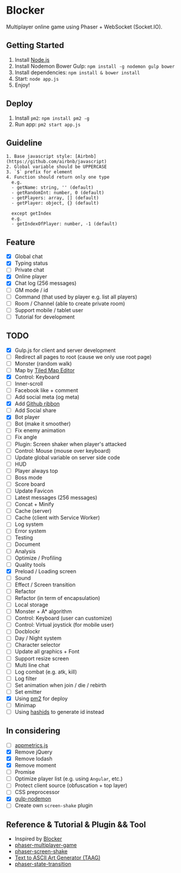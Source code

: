 # Blocker
Multiplayer online game using Phaser + WebSocket (Socket.IO).

## Getting Started
1. Install [Node.js](https://nodejs.org/en/)
2. Install Nodemon Bower Gulp: `npm install -g nodemon gulp bower`
3. Install dependencies: `npm install & bower install`
4. Start: `node app.js`
5. Enjoy!

## Deploy
1. Install `pm2`: `npm install pm2 -g`
2. Run app: `pm2 start app.js`

## Guideline
```
1. Base javascript style: [Airbnb](https://github.com/airbnb/javascript)
2. Global variable should be UPPERCASE
3. `$` prefix for element
4. Function should return only one type
  e.g.
  - getName: string, '' (default)
  - getRandomInt: number, 0 (default)
  - getPlayers: array, [] (default)
  - getPlayer: object, {} (default)

  except getIndex
  e.g.
  - getIndexOfPlayer: number, -1 (default)
```

## Feature
- [x] Global chat
- [x] Typing status
- [ ] Private chat
- [x] Online player
- [x] Chat log (256 messages)
- [ ] GM mode / id
- [ ] Command (that used by player e.g. list all players)
- [ ] Room / Channel (able to create private room)
- [ ] Support mobile / tablet user
- [ ] Tutorial for development

## TODO
- [x] Gulp.js for client and server development
- [ ] Redirect all pages to root (cause we only use root page)
- [ ] Monster (random walk)
- [ ] Map by [Tiled Map Editor](http://www.mapeditor.org/)
- [x] Control: Keyboard
- [ ] Inner-scroll
- [ ] Facebook like + comment
- [ ] Add social meta (og meta)
- [x] Add [Github ribbon](http://tholman.com/github-corners/)
- [ ] Add Social share
- [x] Bot player
- [ ] Bot (make it smoother)
- [ ] Fix enemy animation
- [ ] Fix angle
- [ ] Plugin: Screen shaker when player's attacked
- [ ] Control: Mouse (mouse over keyboard)
- [ ] Update global variable on server side code
- [ ] HUD
- [ ] Player always top
- [ ] Boss mode
- [ ] Score board
- [ ] Update Favicon
- [ ] Latest messages (256 messages)
- [ ] Concat + Minify
- [ ] Cache (server)
- [ ] Cache (client with Service Worker)
- [ ] Log system
- [ ] Error system
- [ ] Testing
- [ ] Document
- [ ] Analysis
- [ ] Optimize / Profiling
- [ ] Quality tools
- [x] Preload / Loading screen
- [ ] Sound
- [ ] Effect / Screen transition
- [ ] Refactor
- [ ] Refactor (in term of encapsulation)
- [ ] Local storage
- [ ] Monster + A* algorithm
- [ ] Control: Keyboard (user can customize)
- [ ] Control: Virtual joystick (for mobile user)
- [ ] Docblockr
- [ ] Day / Night system
- [ ] Character selector
- [ ] Update all graphics + Font
- [ ] Support resize screen
- [ ] Multi line chat
- [ ] Log combat (e.g. atk, kill)
- [ ] Log filter
- [ ] Set animation when join / die / rebirth
- [ ] Set emitter
- [x] Using [pm2](https://github.com/Unitech/pm2) for deploy
- [ ] Minimap
- [ ] Using [hashids](http://hashids.org/) to generate id instead

## In considering
- [ ] [appmetrics.js](https://github.com/ebidel/appmetrics.js)
- [x] Remove jQuery
- [x] Remove lodash
- [x] Remove moment
- [ ] Promise
- [ ] Optimize player list (e.g. using `Angular`, etc.)
- [ ] Protect client source (obfuscation + top layer)
- [ ] CSS preprocessor
- [x] [gulp-nodemon](https://github.com/JacksonGariety/gulp-nodemon)
- [ ] Create own `screen-shake` plugin

## Reference & Tutorial & Plugin && Tool
- Inspired by [Blocker](http://blockergame.com/)
- [phaser-multiplayer-game](https://github.com/xicombd/phaser-multiplayer-game)
- [phaser-screen-shake](https://github.com/dmaslov/phaser-screen-shake)
- [Text to ASCII Art Generator (TAAG)](http://patorjk.com/software/taag/)
- [phaser-state-transition](phaser-state-transition-plugin)

